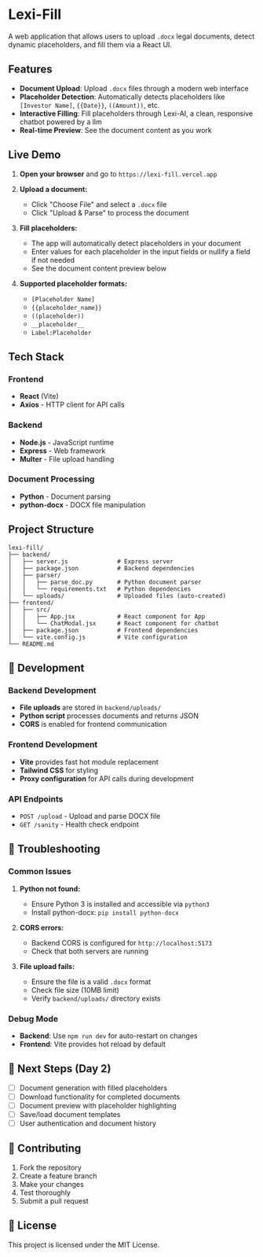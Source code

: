# Lexi-Fill

A web application that allows users to upload `.docx` legal documents, detect dynamic placeholders, and fill them via a React UI.

## Features

- **Document Upload**: Upload `.docx` files through a modern web interface
- **Placeholder Detection**: Automatically detects placeholders like `[Investor Name]`, `{{Date}}`, `((Amount))`, etc.
- **Interactive Filling**: Fill placeholders through Lexi-AI, a clean, responsive chatbot powered by a llm
- **Real-time Preview**: See the document content as you work

## Live Demo

1. **Open your browser** and go to `https://lexi-fill.vercel.app`

2. **Upload a document:**
   - Click "Choose File" and select a `.docx` file
   - Click "Upload & Parse" to process the document

3. **Fill placeholders:**
   - The app will automatically detect placeholders in your document
   - Enter values for each placeholder in the input fields or nullify a field if not needed
   - See the document content preview below

4. **Supported placeholder formats:**
   - `[Placeholder Name]`
   - `{{placeholder_name}}`
   - `((placeholder))`
   - `__placeholder__`
   - `Label:Placeholder`

## Tech Stack

### Frontend
- **React** (Vite)
- **Axios** - HTTP client for API calls

### Backend
- **Node.js** - JavaScript runtime
- **Express** - Web framework
- **Multer** - File upload handling

### Document Processing
- **Python** - Document parsing
- **python-docx** - DOCX file manipulation

## Project Structure

```
lexi-fill/
├── backend/
│   ├── server.js              # Express server
│   ├── package.json           # Backend dependencies
│   ├── parser/
│   │   ├── parse_doc.py       # Python document parser
│   │   └── requirements.txt   # Python dependencies
│   └── uploads/               # Uploaded files (auto-created)
├── frontend/
│   ├── src/
│   │   ├── App.jsx            # React component for App
│   │   └── ChatModal.jsx      # React component for chatbot
│   ├── package.json           # Frontend dependencies
│   └── vite.config.js         # Vite configuration
└── README.md
```


## 🔧 Development

### Backend Development

- **File uploads** are stored in `backend/uploads/`
- **Python script** processes documents and returns JSON
- **CORS** is enabled for frontend communication

### Frontend Development

- **Vite** provides fast hot module replacement
- **Tailwind CSS** for styling
- **Proxy configuration** for API calls during development

### API Endpoints

- `POST /upload` - Upload and parse DOCX file
- `GET /sanity` - Health check endpoint

## 🐛 Troubleshooting

### Common Issues

1. **Python not found:**
   - Ensure Python 3 is installed and accessible via `python3`
   - Install python-docx: `pip install python-docx`

2. **CORS errors:**
   - Backend CORS is configured for `http://localhost:5173`
   - Check that both servers are running

3. **File upload fails:**
   - Ensure the file is a valid `.docx` format
   - Check file size (10MB limit)
   - Verify `backend/uploads/` directory exists

### Debug Mode

- **Backend**: Use `npm run dev` for auto-restart on changes
- **Frontend**: Vite provides hot reload by default

## 📝 Next Steps (Day 2)

- [ ] Document generation with filled placeholders
- [ ] Download functionality for completed documents
- [ ] Document preview with placeholder highlighting
- [ ] Save/load document templates
- [ ] User authentication and document history

## 🤝 Contributing

1. Fork the repository
2. Create a feature branch
3. Make your changes
4. Test thoroughly
5. Submit a pull request

## 📄 License

This project is licensed under the MIT License.
